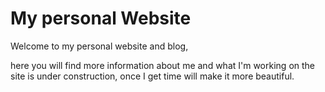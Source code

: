 
# My personal Website

Welcome to my personal website and blog,

here you will find more information about me and what I'm working on
the site is under construction, once I get time will make it more beautiful.
